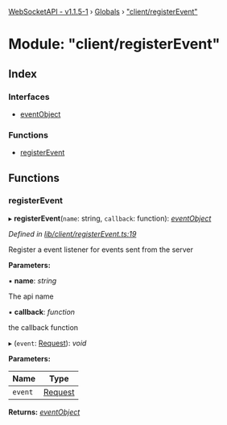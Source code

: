 [WebSocketAPI - v1.1.5-1](../README.md) › [Globals](../globals.md) › ["client/registerEvent"](_client_registerevent_.md)

# Module: "client/registerEvent"

## Index

### Interfaces

* [eventObject](../interfaces/_client_registerevent_.eventobject.md)

### Functions

* [registerEvent](_client_registerevent_.md#registerevent)

## Functions

###  registerEvent

▸ **registerEvent**(`name`: string, `callback`: function): *[eventObject](../interfaces/_client_registerevent_.eventobject.md)*

*Defined in [lib/client/registerEvent.ts:19](https://github.com/T-Reimer/WebSocketAPI/blob/230abad/lib/client/registerEvent.ts#L19)*

Register a event listener for events sent from the server

**Parameters:**

▪ **name**: *string*

The api name

▪ **callback**: *function*

the callback function

▸ (`event`: [Request](../classes/_request_.request.md)): *void*

**Parameters:**

Name | Type |
------ | ------ |
`event` | [Request](../classes/_request_.request.md) |

**Returns:** *[eventObject](../interfaces/_client_registerevent_.eventobject.md)*
